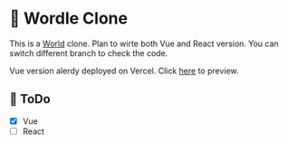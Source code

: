 # 🧩 Wordle Clone

This is a [World](https://www.nytimes.com/games/wordle/index.html) clone. Plan to wirte both Vue and React version. You can switch different branch to check the code.

Vue version alerdy deployed on Vercel. Click [here](https://wordle-clone-nine.vercel.app/) to preview.

## 📝 ToDo

- [x] Vue
- [ ] React
